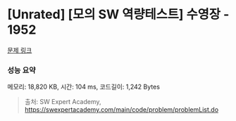 # [Unrated] [모의 SW 역량테스트] 수영장 - 1952 

[문제 링크](https://swexpertacademy.com/main/code/problem/problemDetail.do?contestProbId=AV5PpFQaAQMDFAUq) 

### 성능 요약

메모리: 18,820 KB, 시간: 104 ms, 코드길이: 1,242 Bytes



> 출처: SW Expert Academy, https://swexpertacademy.com/main/code/problem/problemList.do